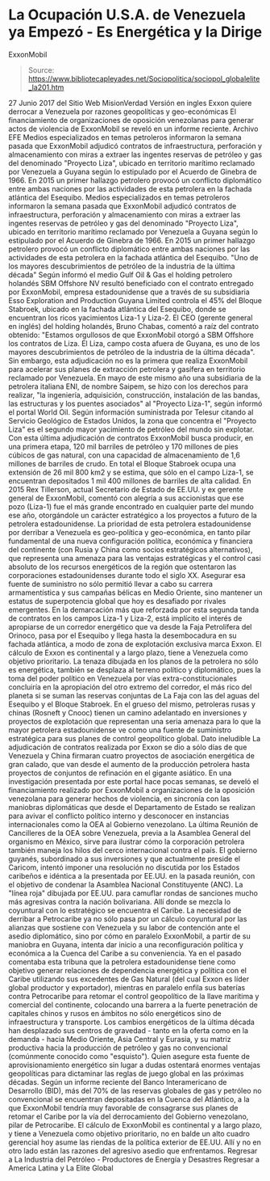 # La Ocupación U.S.A. de Venezuela ya Empezó - Es Energética y la Dirige 
ExxonMobil

> Source: https://www.bibliotecapleyades.net/Sociopolitica/sociopol_globalelite_la201.htm

27 Junio 2017
del Sitio Web MisionVerdad
Versión en ingles
Exxon quiere derrocar a Venezuela
por razones geopolíticas y geo-económicas
El financiamiento de organizaciones de oposición venezolanas
para generar actos de violencia de ExxonMobil
se reveló en un informe reciente.
Archivo EFE
Medios especializados en temas petroleros informaron la semana pasada que ExxonMobil adjudicó contratos de infraestructura, perforación y almacenamiento con miras a extraer las ingentes reservas de petróleo y gas del denominado "Proyecto Liza", ubicado en territorio marítimo reclamado por Venezuela a Guyana según lo estipulado por el Acuerdo de Ginebra de 1966. En 2015 un primer hallazgo petrolero provocó un conflicto diplomático entre ambas naciones por las actividades de esta petrolera en la fachada atlántica del Esequibo.
Medios especializados en temas petroleros informaron la semana pasada que ExxonMobil adjudicó contratos de infraestructura, perforación y almacenamiento con miras a extraer las ingentes reservas de petróleo y gas del denominado "Proyecto Liza", ubicado en territorio marítimo reclamado por Venezuela a Guyana según lo estipulado por el Acuerdo de Ginebra de 1966.
En 2015 un primer hallazgo petrolero provocó un conflicto diplomático entre ambas naciones por las actividades de esta petrolera en la fachada atlántica del Esequibo.
"Uno de los mayores descubrimientos de petróleo de la industria de la última década"
Según informó el medio Gulf Oil & Gas el holding petrolero holandés SBM Offshore NV resultó beneficiado con el contrato entregado por ExxonMobil, empresa estadounidense que a través de su subsidiaria Esso Exploration and Production Guyana Limited controla el 45% del Bloque Stabroek, ubicado en la fachada atlántica del Esequibo, donde se encuentran los ricos yacimientos Liza-1 y Liza-2.
El CEO (gerente general en inglés) del holding holandés, Bruno Chabas, comentó a raíz del contrato obtenido:
"Estamos orgullosos de que ExxonMobil otorgó a SBM Offshore los contratos de Liza. El Liza, campo costa afuera de Guyana, es uno de los mayores descubrimientos de petróleo de la industria de la última década".
Sin embargo, esta adjudicación no es la primera que realiza ExxonMobil para acelerar sus planes de extracción petrolera y gasífera en territorio reclamado por Venezuela.
En mayo de este mismo año una subsidiaria de la petrolera italiana ENI, de nombre Saipem, se hizo con los derechos para realizar,
"la ingeniería, adquisición, construcción, instalación de las bandas, las estructuras y los puentes asociados" al "Proyecto Liza-1", según informó el portal World Oil.
Según información suministrada por Telesur citando al Servicio Geológico de Estados Unidos, la zona que concentra el "Proyecto Liza" es el segundo mayor yacimiento de petróleo del mundo sin explotar.
Con esta última adjudicación de contratos ExxonMobil busca producir, en una primera etapa, 120 mil barriles de petróleo y 170 millones de pies cúbicos de gas natural, con una capacidad de almacenamiento de 1,6 millones de barriles de crudo.
En total el Bloque Stabroek ocupa una extensión de 26 mil 800 km2 y se estima, que sólo en el campo Liza-1, se encuentran depositados 1 mil 400 millones de barriles de alta calidad.
En 2015 Rex Tillerson, actual Secretario de Estado de EE.UU. y ex gerente general de ExxonMobil, comentó con alegría a sus accionistas que ese pozo (Liza-1) fue el más grande encontrado en cualquier parte del mundo ese año, otorgándole un carácter estratégico a los proyectos a futuro de la petrolera estadounidense.
La prioridad de esta petrolera estadounidense por derribar a Venezuela es geo-política y geo-económica, en tanto pilar fundamental de una nueva configuración política, económica y financiera del continente (con Rusia y China como socios estratégicos alternativos), que representa una amenaza para las ventajas estratégicas y el control casi absoluto de los recursos energéticos de la región que ostentaron las corporaciones estadounidenses durante todo el siglo XX.
Asegurar esa fuente de suministro no sólo permitió llevar a cabo su carrera armamentística y sus campañas bélicas en Medio Oriente, sino mantener un estatus de superpotencia global que hoy es desafiado por rivales emergentes.
En la demarcación más que reforzada por esta segunda tanda de contratos en los campos Liza-1 y Liza-2, está implícito el interés de apropiarse de un corredor energético que va desde la Faja Petrolífera del Orinoco, pasa por el Esequibo y llega hasta la desembocadura en su fachada atlántica, a modo de zona de explotación exclusiva marca Exxon.
El cálculo de Exxon
es continental y a largo plazo,
tiene a Venezuela como
objetivo prioritario.
La tenaza dibujada en los planos de la petrolera no sólo es energética, también se desplaza al terreno político y diplomático, pues la toma del poder político en Venezuela por vías extra-constitucionales concluiría en la apropiación del otro extremo del corredor, el más rico del planeta si se suman las reservas conjuntas de La Faja con las del aguas del Esequibo y el Bloque Stabroek.
En el grueso del mismo, petroleras rusas y chinas (Rosneft y Cnooc) tienen un camino adelantado en inversiones y proyectos de explotación que representan una seria amenaza para lo que la mayor petrolera estadounidense ve como una fuente de suministro estratégica para sus planes de control geopolítico global.
Dato ineludible
La adjudicación de contratos realizada por Exxon se dio a sólo días de que Venezuela y China firmaran cuatro proyectos de asociación energética de gran calado, que van desde el aumento de la producción petrolera hasta proyectos de conjuntos de refinación en el gigante asiático.
En una investigación presentada por este portal hace pocas semanas, se develó el financiamiento realizado por ExxonMobil a organizaciones de la oposición venezolana para generar hechos de violencia, en sincronía con las maniobras diplomáticas que desde el Departamento de Estado se realizan para avivar el conflicto político interno y desconocer en instancias internacionales como la OEA al Gobierno venezolano.
La última Reunión de Cancilleres de la OEA sobre Venezuela, previa a la Asamblea General del organismo en México, sirve para ilustrar cómo la corporación petrolera también maneja los hilos del cerco internacional contra el país.
El gobierno guyanés, subordinado a sus inversiones y que actualmente preside el Caricom, intentó imponer una resolución no discutida por los Estados caribeños e idéntica a la presentada por EE.UU. en la pasada reunión, con el objetivo de condenar la Asamblea Nacional Constituyente (ANC).
La "línea roja" dibujada por EE.UU. para camuflar rondas de sanciones mucho más agresivas contra la nación bolivariana.
Allí donde se mezcla lo coyuntural con lo estratégico se encuentra el Caribe.
La necesidad de derribar a Petrocaribe ya no sólo pasa por un cálculo coyuntural por las alianzas que sostiene con Venezuela y su labor de contención ante el asedio diplomático, sino por cómo en paralelo ExxonMobil, a partir de su maniobra en Guyana, intenta dar inicio a una reconfiguración política y económica a la Cuenca del Caribe a su conveniencia.
Ya en el pasado comentaba esta tribuna que la petrolera estadounidense tiene como objetivo generar relaciones de dependencia energética y política con el Caribe utilizando sus excedentes de Gas Natural (del cual Exxon es líder global productor y exportador), mientras en paralelo enfila sus baterías contra Petrocaribe para retomar el control geopolítico de la llave marítima y comercial del continente, colocando una barrera a la fuerte penetración de capitales chinos y rusos en ámbitos no sólo energéticos sino de infraestructura y transporte.
Los cambios energéticos de la última década han desplazado sus centros de gravedad - tanto en la oferta como en la demanda - hacia Medio Oriente, Asia Central y Eurasia, y su matriz productiva hacia la producción de petróleo y gas no convencional (comúnmente conocido como "esquisto").
Quien asegure esta fuente de aprovisionamiento energético sin lugar a dudas ostentará enormes ventajas geopolíticas para dictaminar las reglas de juego global en las próximas décadas.
Según un informe reciente del Banco Interamericano de Desarrollo (BID), más del 70% de las reservas globales de gas y petróleo no convencional se encuentran depositadas en la Cuenca del Atlántico, a la que ExxonMobil tendría muy favorable de consagrarse sus planes de retomar el Caribe por la vía del derrocamiento del Gobierno venezolano, pilar de Petrocaribe.
El cálculo de ExxonMobil es continental y a largo plazo, y tiene a Venezuela como objetivo prioritario, no en balde un alto cuadro gerencial hoy asume las riendas de la política exterior de EE.UU.
Allí y no en otro lado están las razones del agresivo asedio que enfrentamos.
Regresar a La Industria del Petróleo - Productores de Energía y Desastres
Regresar a America Latina y La Elite Global
